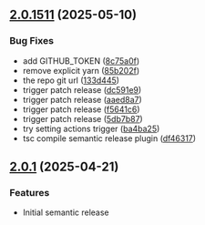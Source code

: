 ## [2.0.1511](https://github.com/eco/er-test/compare/vv2.0.1510...v2.0.1511) (2025-05-10)


### Bug Fixes

* add GITHUB_TOKEN ([8c75a0f](https://github.com/eco/er-test/commit/8c75a0f3283c0cede949bfe54b7931c90507ef87))
* remove explicit yarn ([85b202f](https://github.com/eco/er-test/commit/85b202f98fc8bf330ebf469eb0b178a2c573f1e3))
* the repo git url ([133d445](https://github.com/eco/er-test/commit/133d445f3a80d82c24a79517831619d13d42c748))
* trigger patch release ([dc591e9](https://github.com/eco/er-test/commit/dc591e90b20ab928cd332552a3ee27e72efda05c))
* trigger patch release ([aaed8a7](https://github.com/eco/er-test/commit/aaed8a71ccca9a6cf37eaa6c19840521c8a3a001))
* trigger patch release ([f5641c6](https://github.com/eco/er-test/commit/f5641c6ecf53d422606e5471e03e4d60d1cd9cd6))
* trigger patch release ([5db7b87](https://github.com/eco/er-test/commit/5db7b870ad85b71ae31776c5a89c762a46f369dd))
* try setting actions trigger ([ba4ba25](https://github.com/eco/er-test/commit/ba4ba25b4d77f1878be4f71cca59deef3388efac))
* tsc compile semantic release plugin ([df46317](https://github.com/eco/er-test/commit/df4631784dbb120dc30ac30ac036db19fa8df9a3))


## [2.0.1](https://github.com/eco/eco-routes-stoyan/compare/v1.1.1...v1.1.2) (2025-04-21)

### Features

- Initial semantic release
